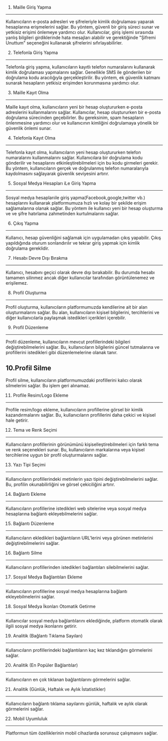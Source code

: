 
1. Maille Giriş Yapma
---
Kullanıcıların e-posta adresleri ve şifreleriyle kimlik doğrulaması yaparak hesaplarına erişmelerini sağlar. Bu yöntem, güvenli bir giriş süreci sunar ve yetkisiz erişimi önlemeye yardımcı olur. Kullanıcılar, giriş işlemi sırasında yanlış bilgileri girdiklerinde hata mesajları alabilir ve gerektiğinde "Şifremi Unuttum" seçeneğini kullanarak şifrelerini sıfırlayabilirler.

2. Telefonla Giriş Yapma
---
Telefonla giriş yapma, kullanıcıların kayıtlı telefon numaralarını kullanarak kimlik doğrulaması yapmalarını sağlar. Genellikle SMS ile gönderilen bir doğrulama kodu aracılığıyla gerçekleştirilir. Bu yöntem, ek güvenlik katmanı sunarak hesapların yetkisiz erişimden korunmasına yardımcı olur.

3. Maille Kayıt Olma
---
Maille kayıt olma, kullanıcıların yeni bir hesap oluştururken e-posta adreslerini kullanmalarını sağlar. Kullanıcılar, hesap oluştururken bir e-posta doğrulama sürecinden geçebilirler. Bu gereksinim, spam hesapların önlenmesine yardımcı olur ve kullanıcının kimliğini doğrulamaya yönelik bir güvenlik önlemi sunar.

4. Telefonla Kayıt Olma
---
Telefonla kayıt olma, kullanıcıların yeni hesap oluştururken telefon numaralarını kullanmalarını sağlar. Kullanıcılara bir doğrulama kodu gönderilir ve hesaplarını etkinleştirebilmeleri için bu kodu girmeleri gerekir. Bu yöntem, kullanıcıların gerçek ve doğrulanmış telefon numaralarıyla kaydolmasını sağlayarak güvenlik seviyesini artırır.

5. Sosyal Medya Hesapları iLe Giriş Yapma
---
Sosyal medya hesaplarıile giriş yapma(Facebook,google,twitter vb.) hesaplarını kullanarak platformumuza hızlı ve kolay bir şekilde erişim sağlamalarına olanak sağlar.
Bu yöntem ile kullanıcı yeni bir hesap oluşturma ve ve şifre hatırlama zahmetinden kurtulmalarını sağlar.

6. Çıkış Yapma
---
Kullanıcı, hesap güvenliğini sağlamak için uygulamadan çıkış yapabilir. Çıkış yapıldığında oturum sonlandırılır ve tekrar giriş yapmak için kimlik doğrulama gereklidir.

7. Hesabı Devre Dışı Bırakma
---
Kullanıcı, hesabını geçici olarak devre dışı bırakabilir. Bu durumda hesabı tamamen silinmez ancak diğer kullanıcılar tarafından görüntülenemez ve erişilemez.

8. Profil Oluşturma
---
Profil oluşturma, kullanıcıların platformumuzda kendilerine ait bir alan oluşturmalarını sağlar. Bu alan, kullanıcıların kişisel bilgilerini, tercihlerini ve diğer kullanıcılarla paylaşmak istedikleri içerikleri içerebilir.

9. Profil Düzenleme
---
Profil düzenleme, kullanıcıların mevcut profillerindeki bilgileri değiştirebilmelerini sağlar. Bu, kullanıcıların bilgilerini güncel tutmalarına ve profillerini istedikleri gibi düzenlemelerine olanak tanır.

10.Profil Silme
---
Profil silme, kullanıcıların platformumuzdaki profillerini kalıcı olarak silmelerini sağlar. Bu işlem geri alınamaz.

11. Profile Resim/Logo Ekleme
---
Profile resim/logo ekleme, kullanıcıların profillerine görsel bir kimlik kazandırmalarını sağlar. Bu, kullanıcıların profillerini daha çekici ve kişisel hale getirir.

12. Tema ve Renk Seçimi
---
Kullanıcıların profillerinin görünümünü kişiselleştirebilmeleri için farklı tema ve renk seçenekleri sunar. Bu, kullanıcıların markalarına veya kişisel tercihlerine uygun bir profil oluşturmalarını sağlar.

13. Yazı Tipi Seçimi
---
Kullanıcıların profillerindeki metinlerin yazı tipini değiştirebilmelerini sağlar. Bu, profilin okunabilirliğini ve görsel çekiciliğini artırır.

14. Bağlantı Ekleme
---
Kullanıcıların profillerine istedikleri web sitelerine veya sosyal medya hesaplarına bağlantı ekleyebilmelerini sağlar.

15. Bağlantı Düzenleme
---
Kullanıcıların ekledikleri bağlantıların URL'lerini veya görünen metinlerini değiştirebilmelerini sağlar.

16. Bağlantı Silme
---
Kullanıcıların profillerinden istedikleri bağlantıları silebilmelerini sağlar.

17. Sosyal Medya Bağlantıları Ekleme
---
Kullanıcıların profillerine sosyal medya hesaplarına bağlantı ekleyebilmelerini sağlar.

18. Sosyal Medya İkonları Otomatik Getirme
---
Kullanıcılar sosyal medya bağlantılarını eklediğinde, platform otomatik olarak ilgili sosyal medya ikonlarını getirir.

19. Analitik (Bağlantı Tıklama Sayıları)
---
Kullanıcıların profillerindeki bağlantıların kaç kez tıklandığını görmelerini sağlar.

20. Analitik (En Popüler Bağlantılar)
---
Kullanıcıların en çok tıklanan bağlantılarını görmelerini sağlar.

21. Analitik (Günlük, Haftalık ve Aylık İstatistikler)
---
Kullanıcıların bağlantı tıklama sayılarını günlük, haftalık ve aylık olarak görmelerini sağlar.

22. Mobil Uyumluluk
---
Platformun tüm özelliklerinin mobil cihazlarda sorunsuz çalışmasını sağlar.
